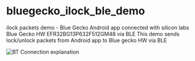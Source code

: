 # bluegecko_ilock_ble_demo
ilock packets demo - Blue Gecko Android app connected with silicon labs Blue Gecko HW EFR32BG13P632F512GM48 via BLE 
This demo sends lock/unlock packets from Android app to Blue gecko HW via BLE

![BT Connection explanation](https://i.imgur.com/8zxoD9t.jpg)
